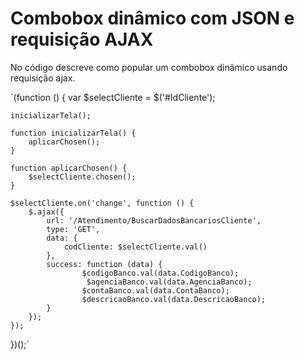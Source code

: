 # Combobox dinâmico com JSON e requisição AJAX
No código descreve como popular um combobox dinâmico usando requisição ajax.  

`(function () {
    var $selectCliente = $('#IdCliente');

    inicializarTela();

    function inicializarTela() {
        aplicarChosen();
    }

    function aplicarChosen() {
        $selectCliente.chosen();
    }

    $selectCliente.on('change', function () {
        $.ajax({
            url: '/Atendimento/BuscarDadosBancariosCliente',
            type: 'GET',
            data: {
                codCliente: $selectCliente.val()
            },
            success: function (data) {
                    $codigoBanco.val(data.CodigoBanco);
                     $agenciaBanco.val(data.AgenciaBanco);
                    $contaBanco.val(data.ContaBanco);
                    $descricaoBanco.val(data.DescricaoBanco);
            }
        });
    });
})();`

